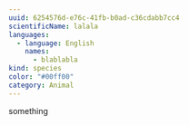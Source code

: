 ```yaml
---
uuid: 6254576d-e76c-41fb-b0ad-c36cdabb7cc4
scientificName: lalala
languages:
  - language: English
    names:
      - blablabla
kind: species
color: "#00ff00"
category: Animal
---
```

something
